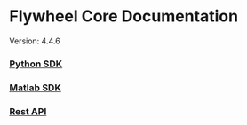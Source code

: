 # Flywheel Core Documentation
Version: 4.4.6

### [Python SDK](python/)

### [Matlab SDK](matlab/)

### [Rest API](swagger/index.html)

